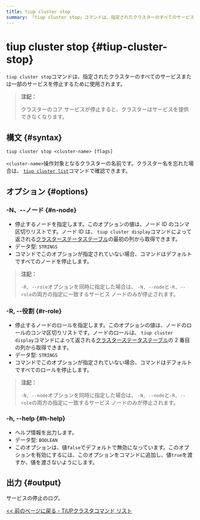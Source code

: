 ```yaml
---
title: tiup cluster stop
summary: 「tiup cluster stop」コマンドは、指定されたクラスターのすべてのサービスまたは一部のサービスを停止するために使用されます。コア サービスが停止すると、クラスターはサービスを提供できなくなります。コマンド構文は、「tiup cluster stop <cluster-name> [flags] 」です。オプションには、停止するノードを指定する -N/--node、停止するノードのロールを指定する -R/--role、ヘルプ情報を出力する -h/--help があります。出力は、サービスの停止のログです。
---
```


# tiup cluster stop {#tiup-cluster-stop}

`tiup cluster stop`コマンドは、指定されたクラスターのすべてのサービスまたは一部のサービスを停止するために使用されます。

> **注記：**
>
> クラスターのコア サービスが停止すると、クラスターはサービスを提供できなくなります。

## 構文 {#syntax}

```shell
tiup cluster stop <cluster-name> [flags]
```

`<cluster-name>`操作対象となるクラスターの名前です。クラスター名を忘れた場合は、 [`tiup cluster list`](/tiup/tiup-component-cluster-list.md)コマンドで確認できます。

## オプション {#options}

### -N、--ノード {#n-node}

-   停止するノードを指定します。このオプションの値は、ノード ID のコンマ区切りリストです。ノード ID は、 `tiup cluster display`コマンドによって返される[クラスターステータステーブル](/tiup/tiup-component-cluster-display.md)の最初の列から取得できます。
-   データ型: `STRINGS`
-   コマンドでこのオプションが指定されていない場合、コマンドはデフォルトですべてのノードを停止します。

> **注記：**
>
> `-R, --role`オプションを同時に指定した場合は、 `-N, --node`と`-R, --role`の両方の指定に一致するサービス ノードのみが停止されます。

### -R, --役割 {#r-role}

-   停止するノードのロールを指定します。このオプションの値は、ノードのロールのコンマ区切りリストです。ノードのロールは、 `tiup cluster display`コマンドによって返される[クラスターステータステーブル](/tiup/tiup-component-cluster-display.md)の 2 番目の列から取得できます。
-   データ型: `STRINGS`
-   コマンドでこのオプションが指定されていない場合、コマンドはデフォルトですべてのロールを停止します。

> **注記：**
>
> `-N, --node`オプションを同時に指定した場合は、 `-N, --node`と`-R, --role`の両方の指定に一致するサービス ノードのみが停止されます。

### -h, --help {#h-help}

-   ヘルプ情報を出力します。
-   データ型: `BOOLEAN`
-   このオプションは、値`false`でデフォルトで無効になっています。このオプションを有効にするには、このオプションをコマンドに追加し、値`true`を渡すか、値を渡さないようにします。

## 出力 {#output}

サービスの停止のログ。

[&lt;&lt; 前のページに戻る - TiUPクラスタコマンド リスト](/tiup/tiup-component-cluster.md#command-list)
